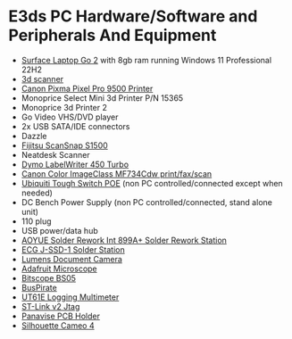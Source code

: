 # E3ds PC Hardware/Software and Peripherals And Equipment

- [Surface Laptop Go 2](https://www.microsoft.com/en-us/d/surface-laptop-go-2/8pglpv76mjhn?activetab=pivot:overviewtab) with 8gb ram running Windows 11 Professional 22H2 
- [3d scanner](https://en.openscan.eu/) 
- [Canon Pixma Pixel Pro 9500 Printer](https://www.usa.canon.com/support/p/pixma-pro9500)
- Monoprice Select Mini 3d Printer P/N 15365
- Monoprice 3d Printer 2 
- Go Video VHS/DVD player
- 2x USB SATA/IDE connectors
- Dazzle
- [Fijitsu ScanSnap S1500](https://www.fujitsu.com/us/Images/scansnap-s1500_datasheet.pdf)
- Neatdesk Scanner
- [Dymo LabelWriter 450 Turbo](https://www.dymo.com/label-makers-printers/labelwriter-label-printers/dymo-labelwriter-450-turbo-direct-thermal-label-printer/SAP_1752265.html)
- [Canon Color ImageClass MF734Cdw print/fax/scan](https://www.csai.canon.com/support/p/color-imageclass-mf743cdw)
- [Ubiquiti Tough Switch POE](https://dl.ubnt.com/guides/toughswitch/TOUGHSwitch_PoE_8-Port_QSG.pdf) (non PC controlled/connected except when needed)
- DC Bench Power Supply (non PC controlled/connected, stand alone unit)
- 110 plug
- USB power/data hub
- [AOYUE Solder Rework Int 899A+ Solder Rework Station](https://www.aoyue3d.com/en/pro/default.asp?id=99)
- [ECG J-SSD-1 Solder Station](https://www.dxengineering.com/parts/ecg-j-ssd-1)
- [Lumens Document Camera](https://www.mylumens.com/en/Products_detail/41/DC172-Document-Camera)
- [Adafruit Microscope](https://www.adafruit.com/product/636)
- [Bitscope BS05](http://www.bitscope.com/product/BS05/)
- [BusPirate](https://buspirate.com/)
- [UT61E Logging Multimeter](https://meters.uni-trend.com/product/ut61-series/)
- [ST-Link v2 Jtag](https://www.st.com/en/development-tools/st-link-v2.html)
- [Panavise PCB Holder](https://www.panavise.com/index.html?pageID=1&page=full&--eqskudatarq=1)
- [Silhouette Cameo 4](https://www.silhouetteamerica.com/featured-product/cameo)